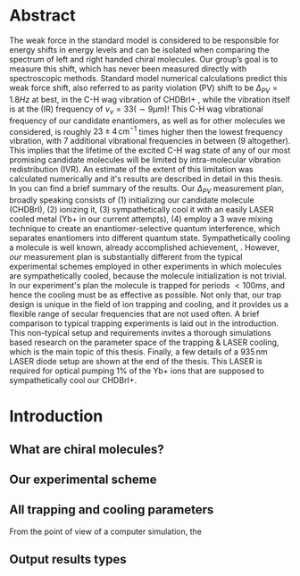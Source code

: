 # Abstract
The weak force in the standard model is considered to be responsible for energy shifts in energy levels and can be isolated when comparing the spectrum of left and right handed chiral molecules. Our group’s goal is to measure this shift, which has never been measured directly with spectroscopic methods.
Standard model numerical calculations predict this weak force shift, also referred to as parity violation (PV) shift to be $\Delta_{PV} = 1.8Hz$ at best, in the C-H wag vibration of CHDBrI+ <!-- Cite-->, while the vibration itself is at the (IR) frequency of $\nu_v = 33 (\sim 9 \mu m)$! This C-H wag vibrational frequency of our candidate enantiomers, as well as for other molecules we considered, is roughly $23\pm 4 \,\mathrm{cm^{-1}}$ times higher then the lowest frequency vibration, with 7 additional vibrational frequencies in between (9 altogether). This implies that the lifetime of the excited C-H wag state of any of our most promising candidate molecules will be limited by intra-molecular vibration redistribution (IVR). An estimate of the extent of this limitation was calculated numerically and it's results are described in detail in this thesis. In <!-- cite https://doi.org/10.1063/5.0163641--> you can find a brief summary of the results.
Our $\Delta_{PV}$ measurement plan, broadly speaking consists of (1) initializing our candidate molecule (CHDBrI), (2) ionizing it, (3) sympathetically cool it with an easily LASER cooled metal (Yb+ in our current attempts), (4) employ a 3 wave mixing technique to create an enantiomer-selective quantum interference, which separates enantiomers into different quantum state. <!-- Cite Itay's thesis, or our group's articles, an article about sympathetic cooling--> Sympathetically cooling a molecule is well known, already accomplished achievement, <!-- Cite a few examples -->. However, _our_ measurement plan is substantially different from the typical experimental schemes employed in other experiments in which molecules are sympathetically cooled, because the molecule initialization is not trivial. In our experiment's plan the molecule is trapped for periods $<100ms$, and hence the cooling must be as effective as possible. Not only that, our trap design is unique in the field of ion trapping and cooling, and it provides us a flexible range of secular frequencies that are not used often. A brief comparison to typical trapping experiments is laid out in the introduction. <!--hyperlink--> This non-typical setup and requirements invites a thorough simulations based research on the parameter space of the trapping & LASER cooling, which is the main topic of this thesis.
Finally, a few details of a $935\,\mathrm{nm}$ LASER diode setup are shown at the end of the thesis. This LASER is required for optical pumping 1% of the Yb+ ions that are supposed to sympathetically cool our CHDBrI+.
# Introduction
## What are chiral molecules?
<!-- Slightly copy from Itay Erez's thesis? Or simply cite it? -->
<!-- Explain in more detail about our candidates and from there talk about IVR -->
## Our experimental scheme
<!-- Explain about our the general scheme, or cite something? -->
<!-- Explain about our ion trap in details, especially details relevant to the velocity / kinetic energy resolution required and hence the maximal temperatures required.-->
<!-- Show the level diagram for Yb+ and from there justify the need for a 935nm LASER -->
<!-- Comparison to typical molecular ion trapping setups -->
## All trapping and cooling parameters
From the point of view of a computer simulation, the 
<!-- Mention the challenge of initializing the system in a thermodynamic stable condition -->
<!-- Mention the relation of intensity to mW/cm^2-->
## Output results types
<!-- What kind of scalar results from the measurements are of interest to us? T_final, T_middle etc, mention also the cloud sizes and the relation to the experiment's measurement methods -->

<!--stackedit_data:
eyJoaXN0b3J5IjpbMTg4NDg2OTc5NCwtMTE3ODQ5MDE5NiwtOT
Y3NDM1NjgxLC0xNTk4MjIzLDExNzc2ODE3OCwtNDQ2MzE1NTY3
LDExMzY4OTc5MjcsMjQ4ODM1MjI5LC01NTAzMjU0MTMsLTExMj
YzMzk5OTQsMTAwNTc4Njc3OCwtMTM0NzEwNzA1NywtNjA0MDYz
MDEsLTM2ODY2MDg4NywtMTI2MTIzMDAzNyw1NDE1MDU0ODAsMT
c2NDc0NTkzOSwxMTM2MzMwOTQ0LC0xOTYzMTc4MDQsNzU4MDc3
Njc1XX0=
-->